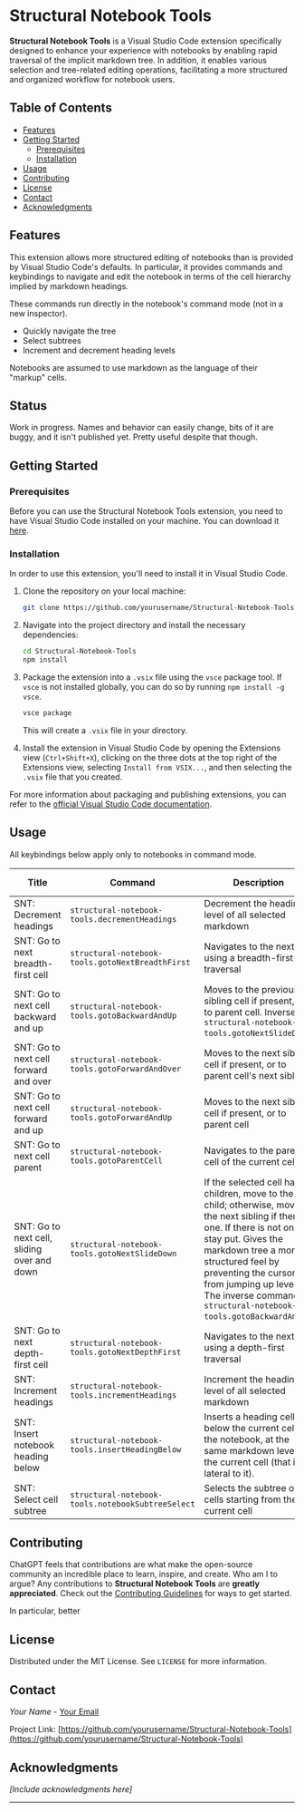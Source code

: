 # Structural Notebook Tools

**Structural Notebook Tools** is a Visual Studio Code extension specifically designed to enhance your experience with notebooks by enabling rapid traversal of the implicit markdown tree. In addition, it enables various selection and tree-related editing operations, facilitating a more structured and organized workflow for notebook users.

## Table of Contents

- [Features](#features)
- [Getting Started](#getting-started)
  - [Prerequisites](#prerequisites)
  - [Installation](#installation)
- [Usage](#usage)
- [Contributing](#contributing)
- [License](#license)
- [Contact](#contact)
- [Acknowledgments](#acknowledgments)

## Features

This extension allows more structured editing of notebooks than is provided by Visual Studio Code's defaults. In particular, it provides commands and keybindings to navigate and edit the notebook in terms of the cell hierarchy implied by markdown headings.

These commands run directly in the notebook's command mode (not in a new inspector).

- Quickly navigate the tree
- Select subtrees
- Increment and decrement heading levels

Notebooks are assumed to use markdown as the language of their "markup" cells.

## Status

Work in progress. Names and behavior can easily change, bits of it are buggy, and it isn't published yet. Pretty useful despite that though.

## Getting Started

### Prerequisites

Before you can use the Structural Notebook Tools extension, you need to have Visual Studio Code installed on your machine. You can download it [here](https://code.visualstudio.com/download).

### Installation

In order to use this extension, you'll need to install it in Visual Studio Code.

1. Clone the repository on your local machine:

   ```bash
   git clone https://github.com/yourusername/Structural-Notebook-Tools.git
   ```

2. Navigate into the project directory and install the necessary dependencies:

   ```bash
   cd Structural-Notebook-Tools
   npm install
   ```

3. Package the extension into a `.vsix` file using the `vsce` package tool. If `vsce` is not installed globally, you can do so by running `npm install -g vsce`.

   ```bash
   vsce package
   ```

   This will create a `.vsix` file in your directory.

4. Install the extension in Visual Studio Code by opening the Extensions view (`Ctrl+Shift+X`), clicking on the three dots at the top right of the Extensions view, selecting `Install from VSIX...`, and then selecting the `.vsix` file that you created.

For more information about packaging and publishing extensions, you can refer to the [official Visual Studio Code documentation](https://code.visualstudio.com/api/working-with-extensions/publishing-extension).

## Usage

All keybindings below apply only to notebooks in command mode.

| Title                                       | Command                                           | Description                                                                                                                                                                                                                                                                                                           | Default Keybinding |
| ------------------------------------------- | ------------------------------------------------- | --------------------------------------------------------------------------------------------------------------------------------------------------------------------------------------------------------------------------------------------------------------------------------------------------------------------- | ------------------ |
| SNT: Decrement headings                     | `structural-notebook-tools.decrementHeadings`     | Decrement the heading level of all selected markdown                                                                                                                                                                                                                                                                  |                    |
| SNT: Go to next breadth-first cell          | `structural-notebook-tools.gotoNextBreadthFirst`  | Navigates to the next cell using a breadth-first traversal                                                                                                                                                                                                                                                            |                    |
| SNT: Go to next cell backward and up        | `structural-notebook-tools.gotoBackwardAndUp`     | Moves to the previous sibling cell if present, or to parent cell. Inverse of `structural-notebook-tools.gotoNextSlideDown`.                                                                                                                                                                                           | `p`                |
| SNT: Go to next cell forward and over       | `structural-notebook-tools.gotoForwardAndOver`    | Moves to the next sibling cell if present, or to parent cell's next sibling                                                                                                                                                                                                                                           | `n`                |
| SNT: Go to next cell forward and up         | `structural-notebook-tools.gotoForwardAndUp`      | Moves to the next sibling cell if present, or to parent cell                                                                                                                                                                                                                                                          |                    |
| SNT: Go to next cell parent                 | `structural-notebook-tools.gotoParentCell`        | Navigates to the parent cell of the current cell                                                                                                                                                                                                                                                                      | `u`                |
| SNT: Go to next cell, sliding over and down | `structural-notebook-tools.gotoNextSlideDown`     | If the selected cell has children, move to the first child; otherwise, move to the next sibling if there is one. If there is not one, stay put. Gives the markdown tree a more structured feel by preventing the cursor from jumping up levels. The inverse command is `structural-notebook-tools.gotoBackwardAndUp`. | `i`                |
| SNT: Go to next depth-first cell            | `structural-notebook-tools.gotoNextDepthFirst`    | Navigates to the next cell using a depth-first traversal                                                                                                                                                                                                                                                              |                    |
| SNT: Increment headings                     | `structural-notebook-tools.incrementHeadings`     | Increment the heading level of all selected markdown                                                                                                                                                                                                                                                                  |                    |
| SNT: Insert notebook heading below          | `structural-notebook-tools.insertHeadingBelow`    | Inserts a heading cell below the current cell in the notebook, at the same markdown level as the current cell (that is, lateral to it).                                                                                                                                                                               |                    |
| SNT: Select cell subtree                    | `structural-notebook-tools.notebookSubtreeSelect` | Selects the subtree of cells starting from the current cell                                                                                                                                                                                                                                                           | `h`                |

## Contributing

ChatGPT feels that contributions are what make the open-source community an incredible place to learn, inspire, and create. Who am I to argue? Any contributions to **Structural Notebook Tools** are **greatly appreciated**. Check out the [Contributing Guidelines](CONTRIBUTING.md) for ways to get started.

In particular, better

## License

Distributed under the MIT License. See `LICENSE` for more information.

## Contact

_Your Name_ - [Your Email](mailto:youremail@example.com)

Project Link: [https://github.com/yourusername/Structural-Notebook-Tools](https://github.com/yourusername/Structural-Notebook-Tools)

## Acknowledgments

_[Include acknowledgments here]_

---
